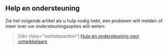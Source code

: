 ## <a name="help-and-support"></a>Help en ondersteuning

Zie het volgende artikel als u hulp nodig hebt, een probleem wilt melden of meer over uw ondersteuningsopties wilt weten:

> [!div class="nextstepaction"]
> [Hulp en ondersteuning voor ontwikkelaars](../articles/active-directory/develop/active-directory-develop-help-support.md)
